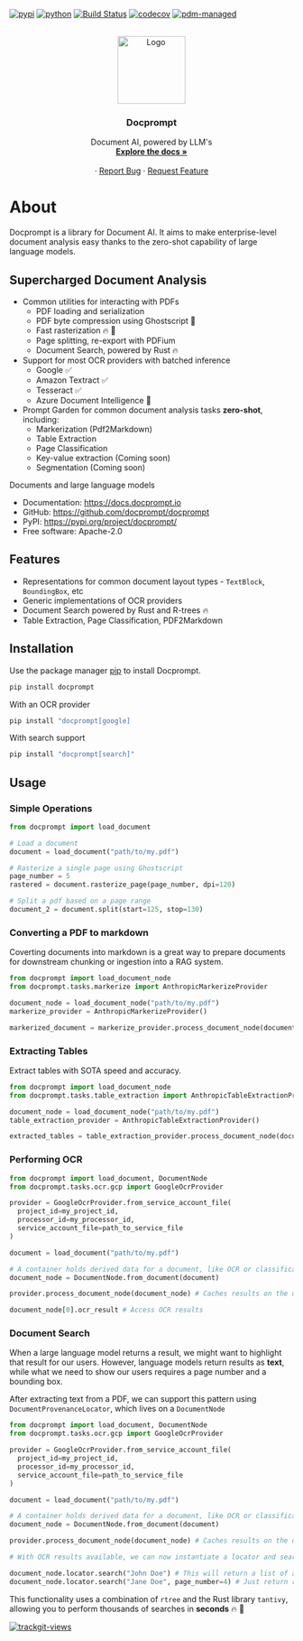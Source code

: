 [![pypi](https://img.shields.io/pypi/v/docprompt.svg)](https://pypi.org/project/docprompt/)
[![python](https://img.shields.io/pypi/pyversions/docprompt.svg)](https://pypi.org/project/docprompt/)
[![Build Status](https://github.com/docprompt/Docprompt/actions/workflows/dev.yml/badge.svg)](https://github.com/docprompt/docprompt/actions/workflows/dev.yml)
[![codecov](https://codecov.io/gh/docprompt/Docprompt/branch/main/graphs/badge.svg)](https://codecov.io/github/docprompt/Docprompt)
[![pdm-managed](https://img.shields.io/badge/pdm-managed-blueviolet)](https://pdm-project.org)

<br />
<div align="center">
  <a href="https://github.com/docprompt/Docprompt">
    <img src="docs/docprompt/static/img/logo.png" alt="Logo" width="120" height="120">
  </a>

  <h3 align="center">Docprompt</h3>

  <p align="center">
    Document AI, powered by LLM's
    <br />
    <a href="https://docs.docprompt.io"><strong>Explore the docs »</strong></a>
    <br />
    <br />
    ·
    <a href="https://github.com/docprompt/Docprompt">Report Bug</a>
    ·
    <a href="https://github.com/docprompt/Docprompt">Request Feature</a>
  </p>
</div>

# About

Docprompt is a library for Document AI. It aims to make enterprise-level document analysis easy thanks to the zero-shot capability of large language models.

## Supercharged Document Analysis

* Common utilities for interacting with PDFs
  * PDF loading and serialization
  * PDF byte compression using Ghostscript :ghost:
  * Fast rasterization :fire: :rocket:
  * Page splitting, re-export with PDFium
  * Document Search, powered by Rust :fire:
* Support for most OCR providers with batched inference
  * Google :white_check_mark:
  * Amazon Textract :white_check_mark:
  * Tesseract :white_check_mark:
  * Azure Document Intelligence :red_circle:
* Prompt Garden for common document analysis tasks **zero-shot**, including:
  * Markerization (Pdf2Markdown)
  * Table Extraction
  * Page Classification
  * Key-value extraction (Coming soon)
  * Segmentation (Coming soon)


Documents and large language models


* Documentation: <https://docs.docprompt.io>
* GitHub: <https://github.com/docprompt/docprompt>
* PyPI: <https://pypi.org/project/docprompt/>
* Free software: Apache-2.0


## Features

* Representations for common document layout types - `TextBlock`, `BoundingBox`, etc
* Generic implementations of OCR providers
* Document Search powered by Rust and R-trees :fire:
* Table Extraction, Page Classification, PDF2Markdown

## Installation

Use the package manager [pip](https://pip.pypa.io/en/stable/) to install Docprompt.

```bash
pip install docprompt
```

With an OCR provider

```bash
pip install "docprompt[google]
```

With search support

```bash
pip install "docprompt[search]"
```


## Usage


### Simple Operations
```python
from docprompt import load_document

# Load a document
document = load_document("path/to/my.pdf")

# Rasterize a single page using Ghostscript
page_number = 5
rastered = document.rasterize_page(page_number, dpi=120)

# Split a pdf based on a page range
document_2 = document.split(start=125, stop=130)
```


### Converting a PDF to markdown

Coverting documents into markdown is a great way to prepare documents for downstream chunking or ingestion into a RAG system.

```python
from docprompt import load_document_node
from docprompt.tasks.markerize import AnthropicMarkerizeProvider

document_node = load_document_node("path/to/my.pdf")
markerize_provider = AnthropicMarkerizeProvider()

markerized_document = markerize_provider.process_document_node(document_node)
```

### Extracting Tables

Extract tables with SOTA speed and accuracy.

```python
from docprompt import load_document_node
from docprompt.tasks.table_extraction import AnthropicTableExtractionProvider

document_node = load_document_node("path/to/my.pdf")
table_extraction_provider = AnthropicTableExtractionProvider()

extracted_tables = table_extraction_provider.process_document_node(document_node)
```

### Performing OCR
```python
from docprompt import load_document, DocumentNode
from docprompt.tasks.ocr.gcp import GoogleOcrProvider

provider = GoogleOcrProvider.from_service_account_file(
  project_id=my_project_id,
  processor_id=my_processor_id,
  service_account_file=path_to_service_file
)

document = load_document("path/to/my.pdf")

# A container holds derived data for a document, like OCR or classification results
document_node = DocumentNode.from_document(document)

provider.process_document_node(document_node) # Caches results on the document_node

document_node[0].ocr_result # Access OCR results
```

### Document Search

When a large language model returns a result, we might want to highlight that result for our users. However, language models return results as **text**, while what we need to show our users requires a page number and a bounding box.

After extracting text from a PDF, we can support this pattern using `DocumentProvenanceLocator`, which lives on a `DocumentNode`

```python
from docprompt import load_document, DocumentNode
from docprompt.tasks.ocr.gcp import GoogleOcrProvider

provider = GoogleOcrProvider.from_service_account_file(
  project_id=my_project_id,
  processor_id=my_processor_id,
  service_account_file=path_to_service_file
)

document = load_document("path/to/my.pdf")

# A container holds derived data for a document, like OCR or classification results
document_node = DocumentNode.from_document(document)

provider.process_document_node(document_node) # Caches results on the document_node

# With OCR results available, we can now instantiate a locator and search through documents.

document_node.locator.search("John Doe") # This will return a list of all terms across the document that contain "John Doe"
document_node.locator.search("Jane Doe", page_number=4) # Just return results a list of matching results from page 4
```

This functionality uses a combination of `rtree` and the Rust library `tantivy`, allowing you to perform thousands of searches in **seconds** :fire: :rocket:

<a href="https://trackgit.com">
<img src="https://us-central1-trackgit-analytics.cloudfunctions.net/token/ping/lw098gfpjhrd7b2ev4rl" alt="trackgit-views" />
</a>
